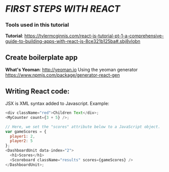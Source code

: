# *FIRST STEPS WITH REACT*

### Tools used in this tutorial

**Tutorial**: https://tylermcginnis.com/react-js-tutorial-pt-1-a-comprehensive-guide-to-building-apps-with-react-js-8ce321b125ba#.sbj8vlobn
## Create boilerplate app
**What's Yeoman**: http://yeoman.io
Using the yeoman generator
https://www.npmjs.com/package/generator-react-gen


## Writing React code:

JSX is XML syntax added to Javascript.
Example:


~~~javascript
<div className="red">Children Text</div>;
<MyCounter count={3 + 5} />;

// Here, we set the "scores" attribute below to a JavaScript object.
var gameScores = {
  player1: 2,
  player2: 5
};
<DashboardUnit data-index="2">
  <h1>Scores</h1>
  <Scoreboard className="results" scores={gameScores} />
</DashboardUnit>;
~~~
